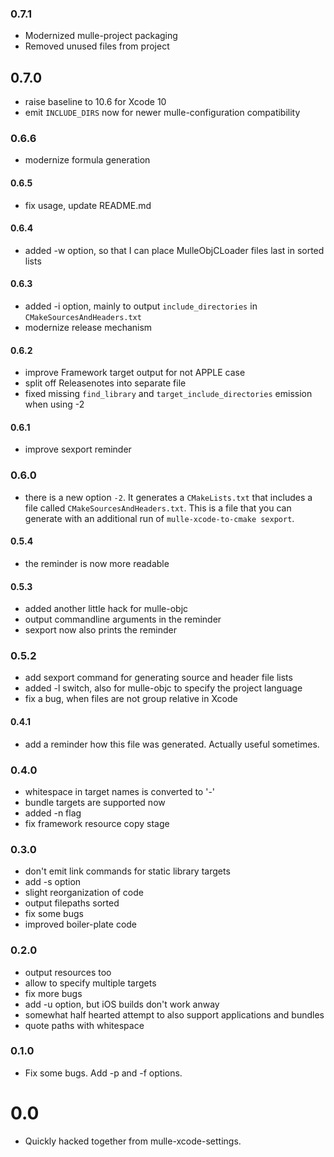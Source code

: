 ### 0.7.1

* Modernized mulle-project packaging
* Removed unused files from project

## 0.7.0

* raise baseline to 10.6 for Xcode 10
* emit `INCLUDE_DIRS` now for newer mulle-configuration compatibility


### 0.6.6

* modernize formula generation

#### 0.6.5

* fix usage, update README.md

#### 0.6.4

* added -w option, so that I can place MulleObjCLoader files last in sorted lists

#### 0.6.3

* added -i option, mainly to output `include_directories` in `CMakeSourcesAndHeaders.txt`
* modernize release mechanism

#### 0.6.2

* improve Framework target output for not APPLE case
* split off Releasenotes into separate file
* fixed missing `find_library` and `target_include_directories` emission when using -2

#### 0.6.1

* improve sexport reminder

### 0.6.0

* there is a new option `-2`. It generates a `CMakeLists.txt` that includes
a file called `CMakeSourcesAndHeaders.txt`. This is a file that you can generate
with an additional run of `mulle-xcode-to-cmake sexport`.

#### 0.5.4

* the reminder is now more readable

#### 0.5.3

* added another little hack for mulle-objc
* output commandline arguments in the reminder
* sexport now also prints the reminder

### 0.5.2

* add sexport command for generating source and header file lists
* added -l switch, also for mulle-objc to specify the project language
* fix a bug, when files are not group relative in Xcode

#### 0.4.1

* add a reminder how this file was generated. Actually useful sometimes.

### 0.4.0

* whitespace in target names is converted to '-'
* bundle targets are supported now
* added -n flag
* fix framework resource copy stage


### 0.3.0

* don't emit link commands for static library targets
* add -s option
* slight reorganization of code
* output filepaths sorted
* fix some bugs
* improved boiler-plate code


### 0.2.0

* output resources too
* allow to specify multiple targets
* fix more bugs
* add -u option, but iOS builds don't work anway
* somewhat half hearted attempt to also support applications and bundles
* quote paths with whitespace

### 0.1.0

* Fix some bugs. Add -p and -f options.


# 0.0

* Quickly hacked together from mulle-xcode-settings.
